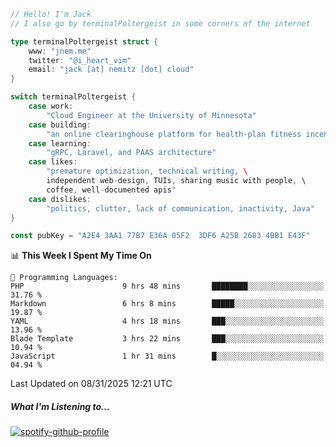 ```go
// Hello! I'm Jack
// I also go by terminalPoltergeist in some corners of the internet

type terminalPoltergeist struct {
    www: "jnem.me"
    twitter: "@i_heart_vim"
    email: "jack [at] nemitz [dot] cloud"
}

switch terminalPoltergeist {
    case work:
        "Cloud Engineer at the University of Minnesota"
    case building:
        "an online clearinghouse platform for health-plan fitness incentive programs"
    case learning:
        "gRPC, Laravel, and PAAS architecture"
    case likes:
        "premature optimization, technical writing, \
        independent web-design, TUIs, sharing music with people, \
        coffee, well-documented apis"
    case dislikes:
        "politics, clutter, lack of communication, inactivity, Java"
}

const pubKey = "A2E4 3AA1 77B7 E36A 05F2  3DF6 A25B 2683 4BB1 E43F"
```

<!--START_SECTION:waka-->
📊 **This Week I Spent My Time On** 

```text
💬 Programming Languages: 
PHP                      9 hrs 48 mins       ████████░░░░░░░░░░░░░░░░░   31.76 % 
Markdown                 6 hrs 8 mins        █████░░░░░░░░░░░░░░░░░░░░   19.87 % 
YAML                     4 hrs 18 mins       ███░░░░░░░░░░░░░░░░░░░░░░   13.96 % 
Blade Template           3 hrs 22 mins       ███░░░░░░░░░░░░░░░░░░░░░░   10.94 % 
JavaScript               1 hr 31 mins        █░░░░░░░░░░░░░░░░░░░░░░░░   04.94 % 
```


 Last Updated on 08/31/2025 12:21 UTC
<!--END_SECTION:waka-->

##### What I'm Listening to...

[![spotify-github-profile](https://jnem.me/listening-item?maxAge=2592000)](https://jnem.me/listening)
